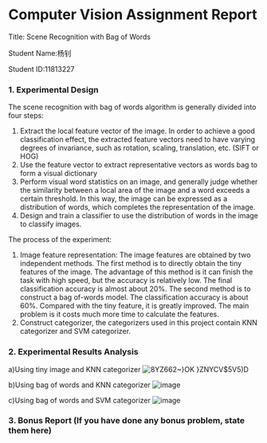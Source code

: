 # Computer Vision Assignment Report

Title: Scene Recognition with Bag of Words

Student Name:杨钊

Student ID:11813227



### 1. Experimental Design

The scene recognition with bag of words algorithm is generally divided into four steps:

1. Extract the local feature vector of the image. In order to achieve a good classification effect,
   the extracted feature vectors need to have varying degrees of invariance, such as rotation,
   scaling, translation, etc. (SIFT or HOG)
2. Use the feature vector to extract representative vectors as words bag to form a visual dictionary
3. Perform visual word statistics on an image, and generally judge whether the similarity
   between a local area of the image and a word exceeds a certain threshold. In this way, the
   image can be expressed as a distribution of words, which completes the representation of
   the image.
4. Design and train a classifier to use the distribution of words in the image to classify images.

The process of the experiment:

1. Image feature representation: The image features are obtained by two independent methods. The first method is to directly obtain the tiny features of the image. The advantage of this method is it can finish the task with high speed, but the accuracy is relatively low. The final classification accuracy is almost about 20%. The second method is to construct a bag of-words model. The classification accuracy is about 60%. Compared with the tiny feature, it is greatly improved. The main problem is it costs much more time to calculate the features.
2.  Construct categorizer, the categorizers used in this project contain KNN categorizer and SVM categorizer.

### 2. Experimental Results Analysis
a)Using tiny image and KNN categorizer
![8YZ662~}OK }ZNYCV$5V5)D](https://user-images.githubusercontent.com/85725490/205179381-a90b08bf-c72a-4a45-bdb3-b7cb041e9180.png)

b)Using bag of words and KNN categorizer
![image](https://user-images.githubusercontent.com/85725490/205179439-d12ae3b3-82af-4985-bff4-53d3645f7d1a.png)

c)Using bag of words and SVM categorizer
![image](https://user-images.githubusercontent.com/85725490/205179479-efef01d9-246c-448f-85ce-8fa36beb5c12.png)




### 3. Bonus Report (If you have done any bonus problem, state them here)

